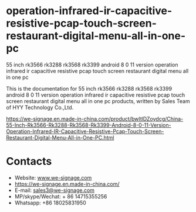 # operation-infrared-ir-capacitive-resistive-pcap-touch-screen-restaurant-digital-menu-all-in-one-pc
55 inch rk3566 rk3288 rk3568 rk3399 android 8 0 11 version operation infrared ir capacitive resistive pcap touch screen restaurant digital menu all in one pc

This is the documentation for 55 inch rk3566 rk3288 rk3568 rk3399 android 8 0 11 version operation infrared ir capacitive resistive pcap touch screen restaurant digital menu all in one pc products, written by Sales Team of HYY Technology Co.,Ltd.

https://we-signage.en.made-in-china.com/product/bwItlDZoydcg/China-55-Inch-Rk3566-Rk3288-Rk3568-Rk3399-Android-8-0-11-Version-Operation-Infrared-IR-Capacitive-Resistive-Pcap-Touch-Screen-Restaurant-Digital-Menu-All-in-One-PC.html

# Contacts
- Website: www.we-signage.com
- https://we-signage.en.made-in-china.com/
- E-mail: sales3@we-signage.com
- MP/skype/Wechat: + 86 14715355256
- Whatsapp: +86 18025831950
